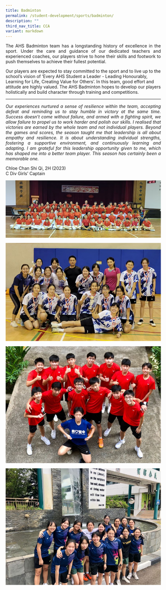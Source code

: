 ```yaml
---
title: Badminton
permalink: /student-development/sports/badminton/
description: ""
third_nav_title: CCA
variant: markdown
---
```

<p align="justify">
The AHS Badminton team has a longstanding history of excellence in the sport. Under the care and guidance of our dedicated teachers and experienced coaches, our players strive to hone their skills and footwork to push themselves to achieve their fullest potential.

Our players are expected to stay committed to the sport and to live up to the school’s vision of ‘Every AHS Student a Leader - Leading Honourably, Learning for Life, Creating Value for Others’. In this team, good effort and attitude are highly valued. The AHS Badminton hopes to develop our players holistically and build character through training and competitions. </p>

<hr>
<p align="justify">
<i>Our experiences nurtured a sense of resilience within the team, accepting defeat and reminding us to stay humble in victory at the same time. Success doesn’t come without failure, and armed with a fighting spirit, we allow failure to propel us to work harder and polish our skills. I realised that victories are earned by the whole team and not individual players. Beyond the games and scores, the season taught me that leadership is all about empathy and resilience. It is about understanding individual strengths, fostering a supportive environment, and continuously learning and adapting. I am grateful for this leadership opportunity given to me, which has shaped me into a better team player. This season has certainly been a memorable one.</i></p>

Chloe Chan Shi Qi, 2H (2023)<br>C Div Girls’ Captain

![](/images/Student%20Development/CCA/Badminton/2024_Badminton_01.jpg)

![](/images/Student%20Development/CCA/Badminton/2024_Badminton_02.jpg)

![](/images/Student%20Development/CCA/Badminton/2024_Badminton_03.jpg)

![](/images/Student%20Development/CCA/Badminton/2024_Badminton_04.jpg)